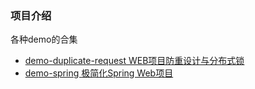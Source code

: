 ### 项目介绍
各种demo的合集

* [demo-duplicate-request WEB项目防重设计与分布式锁](/demo-duplicate-request)
* [demo-spring 极简化Spring Web项目](/demo-spring)